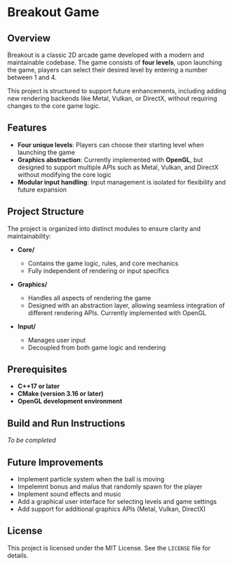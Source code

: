 # Breakout Game

## Overview
Breakout is a classic 2D arcade game developed with a modern and maintainable codebase. The game consists of **four levels**, upon launching the game, players can select their desired level by entering a number between 1 and 4.

This project is structured to support future enhancements, including adding new rendering backends like Metal, Vulkan, or DirectX, without requiring changes to the core game logic.

## Features
- **Four unique levels**: Players can choose their starting level when launching the game
- **Graphics abstraction**: Currently implemented with **OpenGL**, but designed to support multiple APIs such as Metal, Vulkan, and DirectX without modifying the core logic
- **Modular input handling**: Input management is isolated for flexibility and future expansion

## Project Structure
The project is organized into distinct modules to ensure clarity and maintainability:

- **Core/**
  - Contains the game logic, rules, and core mechanics
  - Fully independent of rendering or input specifics

- **Graphics/**
  - Handles all aspects of rendering the game
  - Designed with an abstraction layer, allowing seamless integration of different rendering APIs. Currently implemented with OpenGL

- **Input/**
  - Manages user input
  - Decoupled from both game logic and rendering

## Prerequisites
- **C++17 or later**
- **CMake (version 3.16 or later)**
- **OpenGL development environment**

## Build and Run Instructions
*To be completed*

## Future Improvements
- Implement particle system when the ball is moving
- Impelemnt bonus and malus that randomly spawn for the player
- Implement sound effects and music
- Add a graphical user interface for selecting levels and game settings
- Add support for additional graphics APIs (Metal, Vulkan, DirectX)

## License
This project is licensed under the MIT License. See the `LICENSE` file for details.
